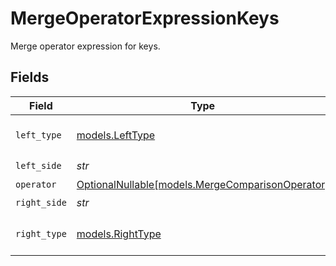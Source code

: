 # MergeOperatorExpressionKeys

Merge operator expression for keys.


## Fields

| Field                                                                                    | Type                                                                                     | Required                                                                                 | Description                                                                              |
| ---------------------------------------------------------------------------------------- | ---------------------------------------------------------------------------------------- | ---------------------------------------------------------------------------------------- | ---------------------------------------------------------------------------------------- |
| `left_type`                                                                              | [models.LeftType](../models/lefttype.md)                                                 | :heavy_check_mark:                                                                       | Left type of the left field.                                                             |
| `left_side`                                                                              | *str*                                                                                    | :heavy_check_mark:                                                                       | N/A                                                                                      |
| `operator`                                                                               | [OptionalNullable[models.MergeComparisonOperator]](../models/mergecomparisonoperator.md) | :heavy_minus_sign:                                                                       | N/A                                                                                      |
| `right_side`                                                                             | *str*                                                                                    | :heavy_check_mark:                                                                       | N/A                                                                                      |
| `right_type`                                                                             | [models.RightType](../models/righttype.md)                                               | :heavy_check_mark:                                                                       | Right type of the right field.                                                           |